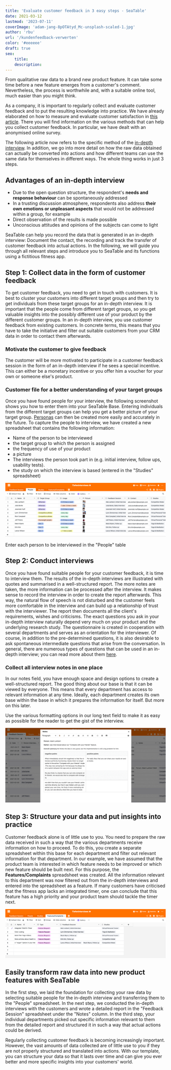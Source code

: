 ```yaml
---
title: 'Evaluate customer feedback in 3 easy steps - SeaTable'
date: 2021-03-12
lastmod: '2023-07-11'
coverImage: 'adam-jang-8pOTAtyd_Mc-unsplash-scaled-1.jpg'
author: 'rbu'
url: '/kundenfeedback-verwerten'
color: '#eeeeee'
draft: true
seo:
    title:
    description:
---
```


From qualitative raw data to a brand new product feature. It can take some time before a new feature emerges from a customer's comment. Nevertheless, the process is worthwhile and, with a suitable online tool, much easier than you might think.

As a company, it is important to regularly collect and evaluate customer feedback and to put the resulting knowledge into practice. We have already elaborated on how to measure and evaluate customer satisfaction in [this article](https://seatable.io/en/kundenzufriedenheit-messen-auswerten-und-steigern/). There you will find information on the various methods that can help you collect customer feedback. In particular, we have dealt with an anonymised online survey.

The following article now refers to the specific method of the [in-depth interview](https://de.wikipedia.org/wiki/Tiefeninterview). In addition, we go into more detail on how the raw data obtained can actually be converted into actions and how different teams can use the same data for themselves in different ways. The whole thing works in just 3 steps.

## Advantages of an in-depth interview

- Due to the open question structure, the respondent's **needs and response behaviour** can be spontaneously addressed
- In a trusting discussion atmosphere, respondents also address **their own emotions or unpleasant aspects** that would not be addressed within a group, for example
- Direct observation of the results is made possible
- Unconscious attitudes and opinions of the subjects can come to light

SeaTable can help you record the data that is generated in an in-depth interview: Document the contact, the recording and track the transfer of customer feedback into actual actions. In the following, we will guide you through all relevant steps and introduce you to SeaTable and its functions using a fictitious fitness app.

## Step 1: Collect data in the form of customer feedback

To get customer feedback, you need to get in touch with customers. It is best to cluster your customers into different target groups and then try to get individuals from these target groups for an in-depth interview. It is important that the people come from different target groups, so you get valuable insights into the possibly different use of your product by the different customer groups. In an in-depth interview, you use customer feedback from existing customers. In concrete terms, this means that you have to take the initiative and filter out suitable customers from your CRM data in order to contact them afterwards.

### Motivate the customer to give feedback

The customer will be more motivated to participate in a customer feedback session in the form of an in-depth interview if he sees a special incentive. This can either be a monetary incentive or you offer him a voucher for your own or someone else's product.

### Customer file for a better understanding of your target groups

Once you have found people for your interview, the following screenshot shows you how to enter them into your SeaTable Base. Entering individuals from the different target groups can help you get a better picture of your target group. [Personas](https://buffer.com/library/marketing-personas-beginners-guide/) can then be created more easily and accurately in the future. To capture the people to interview, we have created a new spreadsheet that contains the following information:

- Name of the person to be interviewed
- the target group to which the person is assigned
- the frequency of use of your product
- a picture
- The interviews the person took part in (e.g. initial interview, follow ups, usability tests).
- the study on which the interview is based (entered in the "Studies" spreadsheet)

![Customer feedback](images/Bildschirmfoto-2021-03-12-um-13.27.47.png)

Enter each person to be interviewed in the "People" table

## Step 2: Conduct interviews

Once you have found suitable people for your customer feedback, it is time to interview them. The results of the in-depth interviews are illustrated with quotes and summarised in a well-structured report. The more notes are taken, the more information can be processed after the interview. It makes sense to record the interview in order to create the report afterwards. This way, the natural flow of speech is not disturbed and the customer feels more comfortable in the interview and can build up a relationship of trust with the interviewer. The report then documents all the client's requirements, wishes and criticisms. The exact questions you ask in your in-depth interview naturally depend very much on your product and the underlying research study. The questionnaire is created in cooperation with several departments and serves as an orientation for the interviewer. Of course, in addition to the pre-determined questions, it is also desirable to ask spontaneous intermediate questions that arise from the conversation. In general, there are numerous types of questions that can be used in an in-depth interview; you can read more about them [here](https://wpgs.de/fachtexte/qualitative-interviews/9-mit-qualitativen-fragen-in-die-tiefe-gehen/).

### Collect all interview notes in one place

In our notes field, you have enough space and design options to create a well-structured report. The good thing about our base is that it can be viewed by everyone. This means that every department has access to relevant information at any time. Ideally, each department creates its own base within the base in which it prepares the information for itself. But more on this later.

Use the various formatting options in our long text field to make it as easy as possible for the reader to get the gist of the interview.

![Customer feedback](images/Bildschirmfoto-2021-03-12-um-13.53.44.png)

## Step 3: Structure your data and put insights into practice

Customer feedback alone is of little use to you. You need to prepare the raw data received in such a way that the various departments receive information on how to proceed. To do this, you create a separate spreadsheet within this base for each department and filter out relevant information for that department. In our example, we have assumed that the product team is interested in which feature needs to be improved or which new feature should be built next. For this purpose, the **Features/Complaints** spreadsheet was created. All the information relevant to this department was now filtered out from the in-depth interviews and entered into the spreadsheet as a feature. If many customers have criticised that the fitness app lacks an integrated timer, one can conclude that this feature has a high priority and your product team should tackle the timer next.

![Customer feedback](images/Bildschirmfoto-2021-03-12-um-14.10.19.png)

## Easily transform raw data into new product features with SeaTable

In the first step, we laid the foundation for collecting your raw data by selecting suitable people for the in-depth interview and transferring them to the "People" spreadsheet. In the next step, we conducted the in-depth interviews with the customers and wrote a detailed report in the "Feedback Session" spreadsheet under the "Notes" column. In the third step, your individual departments picked out specific information relevant to them from the detailed report and structured it in such a way that actual actions could be derived.

Regularly collecting customer feedback is becoming increasingly important. However, the vast amounts of data collected are of little use to you if they are not properly structured and translated into actions. With our template, you can structure your data so that it lasts over time and can give you ever better and more specific insights into your customers' world.

